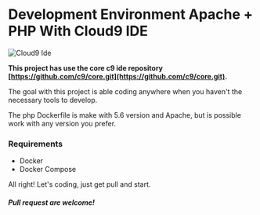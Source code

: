 # Development Environment Apache + PHP With Cloud9 IDE

![Cloud9 Ide](https://files.readme.io/7dJquVXJQUWs3z7pUdIQ_C9%20Logo%20-%20Blue%20512x512.png)

**This project has use the core c9 ide repository [https://github.com/c9/core.git](https://github.com/c9/core.git).**

The goal with this project is able coding anywhere when you haven't the necessary tools to develop.

The php Dockerfile is make with 5.6 version and Apache, but is possible work with any version you prefer.  

### Requirements
- Docker
- Docker Compose

All right! Let's coding, just get pull and start.

##### Pull request are welcome!